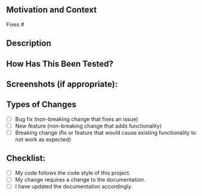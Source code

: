 <!--- Provide a general summary of your changes in the Title above -->

## Motivation and Context

<!--- Why is this change required? What problem does it solve? -->
<!--- If it fixes an open issue, please link to the issue here. -->

Fixes #

## Description

<!--- Describe your changes in detail -->

## How Has This Been Tested?

<!--- Please describe in detail how you tested your changes. -->
<!--- Include details of your testing environment, the tests you ran to -->
<!--- see how your change affects other areas of the code, etc. -->

## Screenshots (if appropriate):

## Types of Changes

<!--- What types of changes does your code introduce? Put an `x` in all the boxes that apply: -->

- [ ] Bug fix (non-breaking change that fixes an issue)
- [ ] New feature (non-breaking change that adds functionality)
- [ ] Breaking change (fix or feature that would cause existing functionality to not work as expected)

## Checklist:

<!--- Go over all the following points, and put an `x` in all the boxes that apply. -->
<!--- If you're unsure about any of these, don't hesitate to ask. We're here to help! -->

- [ ] My code follows the code style of this project.
- [ ] My change requires a change to the documentation.
- [ ] I have updated the documentation accordingly.
